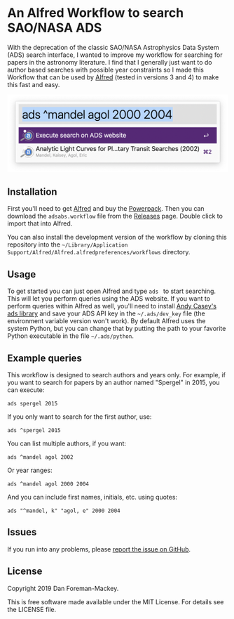 # An Alfred Workflow to search SAO/NASA ADS

With the deprecation of the classic SAO/NASA Astrophysics Data System (ADS) search interface,
I wanted to improve my workflow for searching for papers in the astronomy literature. I find
that I generally just want to do author based searches with possible year constraints so I made
this Workflow that can be used by [Alfred](https://www.alfredapp.com) (tested in versions 3
and 4) to make this fast and easy.

![Workflow Screenshot](https://github.com/dfm/adsabs.alfredworkflow/raw/master/screenshot.png)

## Installation

First you'll need to get [Alfred](https://www.alfredapp.com) and buy the
[Powerpack](https://www.alfredapp.com/powerpack/). Then you can download the `adsabs.workflow`
file from the [Releases](https://github.com/dfm/adsabs.alfredworkflow/releases) page. Double
click to import that into Alfred.

You can also install the development version of the workflow by cloning this repository into
the `~/Library/Application Support/Alfred/Alfred.alfredpreferences/workflows` directory.

## Usage

To get started you can just open Alfred and type `ads ` to start searching. This will let you
perform queries using the ADS website. If you want to perform queries within Alfred as well,
you'll need to install [Andy Casey's ads library](https://github.com/andycasey/ads) and save
your ADS API key in the `~/.ads/dev_key` file (the environment variable version won't work).
By default Alfred uses the system Python, but you can change that by putting the path to your
favorite Python executable in the file `~/.ads/python`.

## Example queries

This workflow is designed to search authors and years only. For example, if you want to search
for papers by an author named "Spergel" in 2015, you can execute:

```
ads spergel 2015
```

If you only want to search for the first author, use:

```
ads ^spergel 2015
```

You can list multiple authors, if you want:

```
ads ^mandel agol 2002
```

Or year ranges:

```
ads ^mandel agol 2000 2004
```

And you can include first names, initials, etc. using quotes:

```
ads "^mandel, k" "agol, e" 2000 2004
```

## Issues

If you run into any problems, please [report the issue on
GitHub](https://github.com/dfm/adsabs.alfredworkflow/issues).

## License

Copyright 2019 Dan Foreman-Mackey.

This is free software made available under the MIT License. For details see the LICENSE file.
